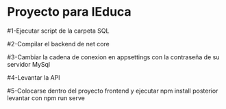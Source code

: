 # Proyecto para IEduca

#1-Ejecutar script de la carpeta SQL

#2-Compilar el backend de net core

#3-Cambiar la cadena de conexion en appsettings con la contraseña de su servidor MySql

#4-Levantar la API

#5-Colocarse dentro del proyecto frontend y ejecutar npm install posterior levantar con npm run serve
